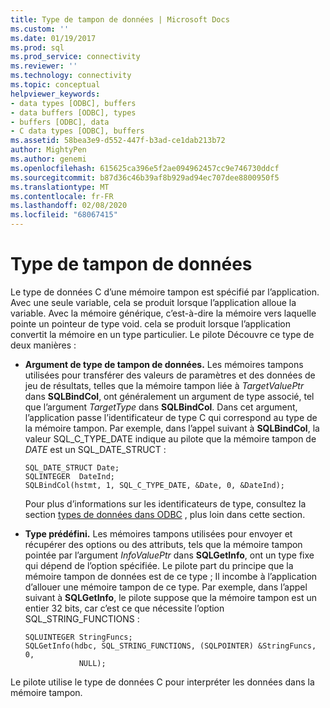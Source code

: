 ```yaml
---
title: Type de tampon de données | Microsoft Docs
ms.custom: ''
ms.date: 01/19/2017
ms.prod: sql
ms.prod_service: connectivity
ms.reviewer: ''
ms.technology: connectivity
ms.topic: conceptual
helpviewer_keywords:
- data types [ODBC], buffers
- data buffers [ODBC], types
- buffers [ODBC], data
- C data types [ODBC], buffers
ms.assetid: 58bea3e9-d552-447f-b3ad-ce1dab213b72
author: MightyPen
ms.author: genemi
ms.openlocfilehash: 615625ca396e5f2ae094962457cc9e746730ddcf
ms.sourcegitcommit: b87d36c46b39af8b929ad94ec707dee8800950f5
ms.translationtype: MT
ms.contentlocale: fr-FR
ms.lasthandoff: 02/08/2020
ms.locfileid: "68067415"
---
```

# <a name="data-buffer-type"></a>Type de tampon de données
Le type de données C d’une mémoire tampon est spécifié par l’application. Avec une seule variable, cela se produit lorsque l’application alloue la variable. Avec la mémoire générique, c’est-à-dire la mémoire vers laquelle pointe un pointeur de type void. cela se produit lorsque l’application convertit la mémoire en un type particulier. Le pilote Découvre ce type de deux manières :  
  
-   **Argument de type de tampon de données.** Les mémoires tampons utilisées pour transférer des valeurs de paramètres et des données de jeu de résultats, telles que la mémoire tampon liée à *TargetValuePtr* dans **SQLBindCol**, ont généralement un argument de type associé, tel que l’argument *TargetType* dans **SQLBindCol**. Dans cet argument, l’application passe l’identificateur de type C qui correspond au type de la mémoire tampon. Par exemple, dans l’appel suivant à **SQLBindCol**, la valeur SQL_C_TYPE_DATE indique au pilote que la mémoire tampon de *DATE* est un SQL_DATE_STRUCT :  
  
    ```  
    SQL_DATE_STRUCT Date;  
    SQLINTEGER  DateInd;  
    SQLBindCol(hstmt, 1, SQL_C_TYPE_DATE, &Date, 0, &DateInd);  
    ```  
  
     Pour plus d’informations sur les identificateurs de type, consultez la section [types de données dans ODBC](../../../odbc/reference/develop-app/data-types-in-odbc.md) , plus loin dans cette section.  
  
-   **Type prédéfini.** Les mémoires tampons utilisées pour envoyer et récupérer des options ou des attributs, tels que la mémoire tampon pointée par l’argument *InfoValuePtr* dans **SQLGetInfo**, ont un type fixe qui dépend de l’option spécifiée. Le pilote part du principe que la mémoire tampon de données est de ce type ; Il incombe à l’application d’allouer une mémoire tampon de ce type. Par exemple, dans l’appel suivant à **SQLGetInfo**, le pilote suppose que la mémoire tampon est un entier 32 bits, car c’est ce que nécessite l’option SQL_STRING_FUNCTIONS :  
  
    ```  
    SQLUINTEGER StringFuncs;  
    SQLGetInfo(hdbc, SQL_STRING_FUNCTIONS, (SQLPOINTER) &StringFuncs, 0,  
                NULL);  
    ```  
  
 Le pilote utilise le type de données C pour interpréter les données dans la mémoire tampon.
